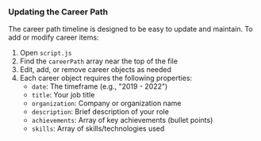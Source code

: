 ### Updating the Career Path

The career path timeline is designed to be easy to update and maintain. To add or modify career items:

1. Open `script.js`
2. Find the `careerPath` array near the top of the file
3. Edit, add, or remove career objects as needed
4. Each career object requires the following properties:
   - `date`: The timeframe (e.g., "2019 - 2022")
   - `title`: Your job title
   - `organization`: Company or organization name
   - `description`: Brief description of your role
   - `achievements`: Array of key achievements (bullet points)
   - `skills`: Array of skills/technologies used
